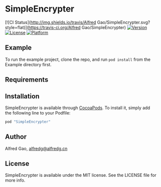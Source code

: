 # SimpleEncrypter

[![CI Status](http://img.shields.io/travis/Alfred Gao/SimpleEncrypter.svg?style=flat)](https://travis-ci.org/Alfred Gao/SimpleEncrypter)
[![Version](https://img.shields.io/cocoapods/v/SimpleEncrypter.svg?style=flat)](http://cocoapods.org/pods/SimpleEncrypter)
[![License](https://img.shields.io/cocoapods/l/SimpleEncrypter.svg?style=flat)](http://cocoapods.org/pods/SimpleEncrypter)
[![Platform](https://img.shields.io/cocoapods/p/SimpleEncrypter.svg?style=flat)](http://cocoapods.org/pods/SimpleEncrypter)

## Example

To run the example project, clone the repo, and run `pod install` from the Example directory first.

## Requirements

## Installation

SimpleEncrypter is available through [CocoaPods](http://cocoapods.org). To install
it, simply add the following line to your Podfile:

```ruby
pod "SimpleEncrypter"
```

## Author

Alfred Gao, alfredg@alfredg.cn

## License

SimpleEncrypter is available under the MIT license. See the LICENSE file for more info.
